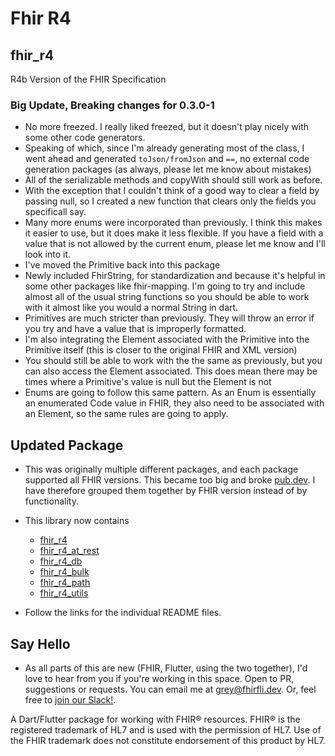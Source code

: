 # Fhir R4

## fhir_r4
R4b Version of the FHIR Specification

### Big Update, Breaking changes for 0.3.0-1

- No more freezed. I really liked freezed, but it doesn't play nicely with some other code generators. 
- Speaking of which, since I'm already generating most of the class, I went ahead and generated ```toJson/fromJson``` and ```==```, no external code generation packages (as always, please let me know about mistakes)
- All of the serializable methods and copyWith should still work as before. 
- With the exception that I couldn't think of a good way to clear a field by passing null, so I created a new function that clears only the fields you specificall say.
- Many more enums were incorporated than previously. I think this makes it easier to use, but it does make it less flexible. If you have a field with a value that is not allowed by the current enum, please let me know and I'll look into it.
- I've moved the Primitive back into this package
- Newly included FhirString, for standardization and because it's helpful in some other packages like fhir-mapping. I'm going to try and include almost all of the usual string functions so you should be able to work with it almost like you would a normal String in dart. 
- Primitives are much stricter than previously. They will throw an error if you try and have a value that is improperly formatted.
- I'm also integrating the Element associated with the Primitive into the Primitive itself (this is closer to the original FHIR and XML version)
- You should still be able to work with the the same as previously, but you can also access the Element associated. This does mean there may be times where a Primitive's value is null but the Element is not
- Enums are going to follow this same pattern. As an Enum is essentially an enumerated Code value in FHIR, they also need to be associated with an Element, so the same rules are going to apply.

## Updated Package
- This was originally multiple different packages, and each package supported all FHIR versions. This became too big and broke [pub.dev](pub.dev). I have therefore grouped them together by FHIR version instead of by functionality.
- This library now contains
    - [fhir_r4](https://fhir-fli.github.io/fhir_fli_documentation/docs/core/fhir_r4)
    - [fhir_r4_at_rest](https://fhir-fli.github.io/fhir_fli_documentation/docs/at_rest/fhir_r4_at_rest)
    - [fhir_r4_db](https://fhir-fli.github.io/fhir_fli_documentation/docs/fhir_r4_db)
    - [fhir_r4_bulk](https://fhir-fli.github.io/fhir_fli_documentation/docs/fhir_r4_bulk)
    - [fhir_r4_path](https://fhir-fli.github.io/fhir_fli_documentation/docs/fhir_r4_path)
    - [fhir_r4_utils](https://fhir-fli.github.io/fhir_fli_documentation/docs/fhir_r4_utils)

- Follow the links for the individual README files.

## Say Hello

- As all parts of this are new (FHIR, Flutter, using the two together), I'd love to hear from you if you're working in this space. Open to PR, suggestions or requests. You can email me at <grey@fhirfli.dev>. Or, feel free to [join our Slack!](https://join.slack.com/t/fhir-fli/shared_invite/zt-ofv2cycm-9yjdMj8a~zXp7nDBeB_sNQ).

A Dart/Flutter package for working with FHIR® resources. FHIR® is the registered trademark of HL7 and is used with the permission of HL7. Use of the FHIR trademark does not constitute endorsement of this product by HL7.

